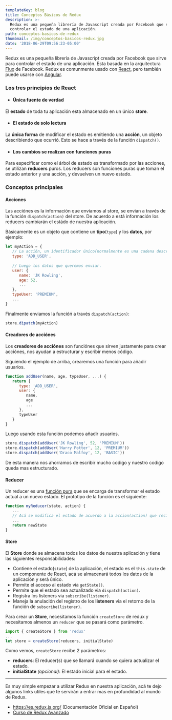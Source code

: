 ```yaml
---
templateKey: blog
title: Conceptos Básicos de Redux
description: >-
  Redux es una pequeña librería de Javascript creada por Facebook que sirve para
  controlar el estado de una aplicación.
path: conceptos-basicos-de-redux
thumbnail: /img/conceptos-basicos-redux.jpg
date: '2018-06-29T09:56:23-05:00'
---
```

Redux es una pequeña librería de Javascript creada por Facebook que sirve para controlar el estado de una aplicación.
Esta basada en la arquitectura [Flux](https://facebook.github.io/flux/) de Facebook.
Redux es comunmente usado con [React](https://es.wikipedia.org/wiki/React), pero también puede usarse con [Angular](https://es.wikipedia.org/wiki/Angular_(framework)).

### Los tres principios de React

- #### Única fuente de verdad
El **estado** de toda tu aplicación esta almacenado en un único **store**.
- #### El estado de solo lectura
La **única forma** de modificar el estado es emitiendo una **acción**, un objeto describiendo que ocurrió.
Esto se hace a través de la función `dispatch()`.
- #### Los cambios se realizan con funciones puras
Para especificar como el árbol de estado es transformado por las acciones, se utilizan **reducers** puros.
Los reducers son funciones puras que toman el estado anterior y una acción, y devuelven un nuevo estado.


### Conceptos principales

#### Acciones
Las acciónes es la información que enviamos al store, se envian a través de la función `dispatch(action)` del store.
De acuerdo a está información los reducers cambiarán el estádo de nuestra aplicación.

Básicamente es un objeto que contiene un **tipo**(`type`) y los **datos**, por ejemplo:
```javascript
let myAction = {
   // La acción, un identificador único(normalmente es una cadena descriptiva)
   type: 'ADD_USER',
   
   // Luego los datos que queremos enviar.
   user: {
      name: 'JK Rowling',
      age: 52,
      ...
   },
   typeUser: 'PREMIUM',
   ...
}
```
Finalmente enviamos la funcióń a través `dispatch(action)`:
```javascript
store.dipatch(myAction)
```
#### Creadores de acciónes
Los **creadores de acciónes** son funciónes que sirven justamente para crear acciónes, nos ayudan a estructurar y escribir menos código.

Siguiendo el ejemplo de arriba, crearemos una función para añadir usuarios.
```javascript
function addUser(name, age, typeUser, ...) {
   return {
      type: 'ADD_USER',
      user: {
         name,
         age
         ...
      },
      typeUser      
   }
}
```

Luego usando esta función podemos añadir usuarios.

```javascript
store.dispatch(addUser('JK Rowling', 52, 'PREMIUM'))
store.dispatch(addUser('Harry Potter', 12, 'PREMIUM'))
store.dispatch(addUser('Draco Malfoy', 12, 'BASIC'))
```
De esta manera nos ahorramos de escribir mucho codigo y nuestro codigo queda mas estructurado.

#### Reducer
Un reducer es una [función pura](http://www.etnassoft.com/2016/06/21/las-funciones-puras-en-javascript-concepto-ejemplos-y-beneficios/) que se encarga de transformar el estado actual a un nuevo estado.
El prototipo de la función es el siguiente:
```javascript
function myReducer(state, action) {
   ...
   // Acá se modifica el estado de acuerdo a la accion(action) que recibamos
   ...
   return newState
}
```

#### Store
El **Store** donde se almacena todos los datos de nuestra aplicación y tiene las siguientes responsabilidades:
* Contiene el estado(`state`) de la aplicación, el estado es el `this.state` de un componente de React, acá se almacenará todos los datos de la aplicación y será único.
* Permite el acceso al estado via `getState()`.
* Permite que el estado sea actualizado via `dispatch(action)`.
* Registra los listeners via `subscribe(listener)`.
* Maneja la anulación del registro de los **listeners** via el retorno de la función de `subscribe(listener)`.

Para crear un **Store**, necesitamos la función `createStore` de redux y necesitamos almenos un `reducer` que se pasará como parámetro.
```javascript
import { createStore } from 'redux'
...
let store = createStore(reducers, initialState)
```
Como vemos, `createStore` recibe 2 parámetros:
   - **reducers**: El reducer(s) que se llamará cuando se quiera actualizar el estado.
   - **initialState** *(opcional)*: El estado inicial para el estado.

---

Es muy simple empezar a utilizar Redux en nuestra aplicación, acá te dejo algunos links utiles que te servirán a entrar mas en profundidad al mundo de Redux.
- https://es.redux.js.org/ (Documentación Oficial en Español)
- [Curso de Redux Avanzado](https://www.youtube.com/watch?v=RZNNu2pO49g&list=PLxyfMWnjW2kuyePV1Gzn5W_gr3BGIZq8G)

